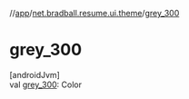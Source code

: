 //[app](../../index.md)/[net.bradball.resume.ui.theme](index.md)/[grey_300](grey_300.md)

# grey_300

[androidJvm]\
val [grey_300](grey_300.md): Color
